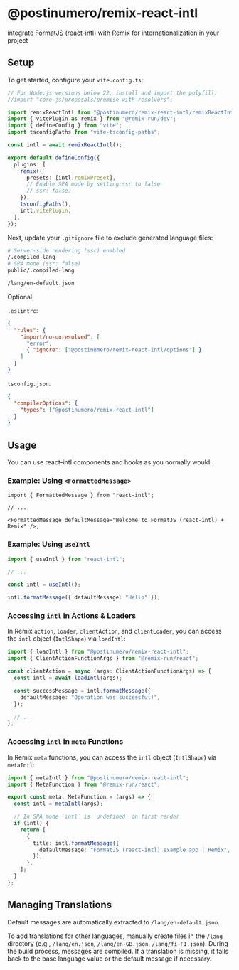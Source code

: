 # @postinumero/remix-react-intl

integrate [FormatJS (react-intl)](https://formatjs.io/) with [Remix](https://remix.run/) for internationalization in your project

## Setup

To get started, configure your `vite.config.ts`:

```ts
// For Node.js versions below 22, install and import the polyfill:
//import "core-js/proposals/promise-with-resolvers";

import remixReactIntl from "@postinumero/remix-react-intl/remixReactIntl";
import { vitePlugin as remix } from "@remix-run/dev";
import { defineConfig } from "vite";
import tsconfigPaths from "vite-tsconfig-paths";

const intl = await remixReactIntl();

export default defineConfig({
  plugins: [
    remix({
      presets: [intl.remixPreset],
      // Enable SPA mode by setting ssr to false
      // ssr: false,
    }),
    tsconfigPaths(),
    intl.vitePlugin,
  ],
});
```

Next, update your `.gitignore` file to exclude generated language files:

```sh
# Server-side rendering (ssr) enabled
/.compiled-lang
# SPA mode (ssr: false)
public/.compiled-lang

/lang/en-default.json
```

Optional:

`.eslintrc`:

```json
{
  "rules": {
    "import/no-unresolved": [
      "error",
      { "ignore": ["@postinumero/remix-react-intl/options"] }
    ]
  }
}
```

`tsconfig.json`:

```json
{
  "compilerOptions": {
    "types": ["@postinumero/remix-react-intl"]
  }
}
```

## Usage

You can use react-intl components and hooks as you normally would:

### Example: Using `<FormattedMessage>`

```tsx
import { FormattedMessage } from "react-intl";

// ...

<FormattedMessage defaultMessage="Welcome to FormatJS (react-intl) + Remix" />;
```

### Example: Using `useIntl`

```ts
import { useIntl } from "react-intl";

// ...

const intl = useIntl();

intl.formatMessage({ defaultMessage: "Hello" });
```

### Accessing `intl` in Actions & Loaders

In Remix `action`, `loader`, `clientAction`, and `clientLoader`, you can access the `intl` object (`IntlShape`) via `loadIntl`:

```ts
import { loadIntl } from "@postinumero/remix-react-intl";
import { ClientActionFunctionArgs } from "@remix-run/react";

const clientAction = async (args: ClientActionFunctionArgs) => {
  const intl = await loadIntl(args);

  const successMessage = intl.formatMessage({
    defaultMessage: "Operation was successful!",
  });

  // ...
};
```

### Accessing `intl` in `meta` Functions

In Remix `meta` functions, you can access the `intl` object (`IntlShape`) via `metaIntl`:

```ts
import { metaIntl } from "@postinumero/remix-react-intl";
import { MetaFunction } from "@remix-run/react";

export const meta: MetaFunction = (args) => {
  const intl = metaIntl(args);

  // In SPA mode `intl` is `undefined` on first render
  if (intl) {
    return [
      {
        title: intl.formatMessage({
          defaultMessage: "FormatJS (react-intl) example app | Remix",
        }),
      },
    ];
  }
};
```

## Managing Translations

Default messages are automatically extracted to `/lang/en-default.json`.

To add translations for other languages, manually create files in the `/lang` directory (e.g., `/lang/en.json`, `/lang/en-GB.json`, `/lang/fi-FI.json`). During the build process, messages are compiled. If a translation is missing, it falls back to the base language value or the default message if necessary.
